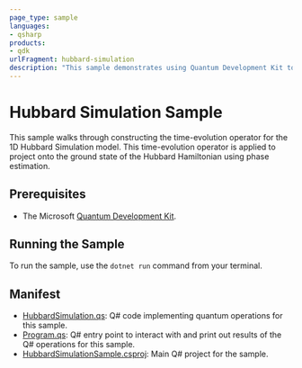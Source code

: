 ```yaml
---
page_type: sample
languages:
- qsharp
products:
- qdk
urlFragment: hubbard-simulation
description: "This sample demonstrates using Quantum Development Kit to simulate time evolution under the 1D Hubbard model."
---
```


# Hubbard Simulation Sample

This sample walks through constructing the time-evolution operator for the 1D Hubbard Simulation model.
This time-evolution operator is applied to project onto the ground state of the Hubbard Hamiltonian using phase estimation.

## Prerequisites

- The Microsoft [Quantum Development Kit](https://docs.microsoft.com/azure/quantum/install-overview-qdk/).

## Running the Sample

To run the sample, use the `dotnet run` command from your terminal.

## Manifest

- [HubbardSimulation.qs](./HubbardSimulation.qs): Q# code implementing quantum operations for this sample.
- [Program.qs](./Program.qs): Q# entry point to interact with and print out results of the Q# operations for this sample.
- [HubbardSimulationSample.csproj](./HubbardSimulationSample.csproj): Main Q# project for the sample.
